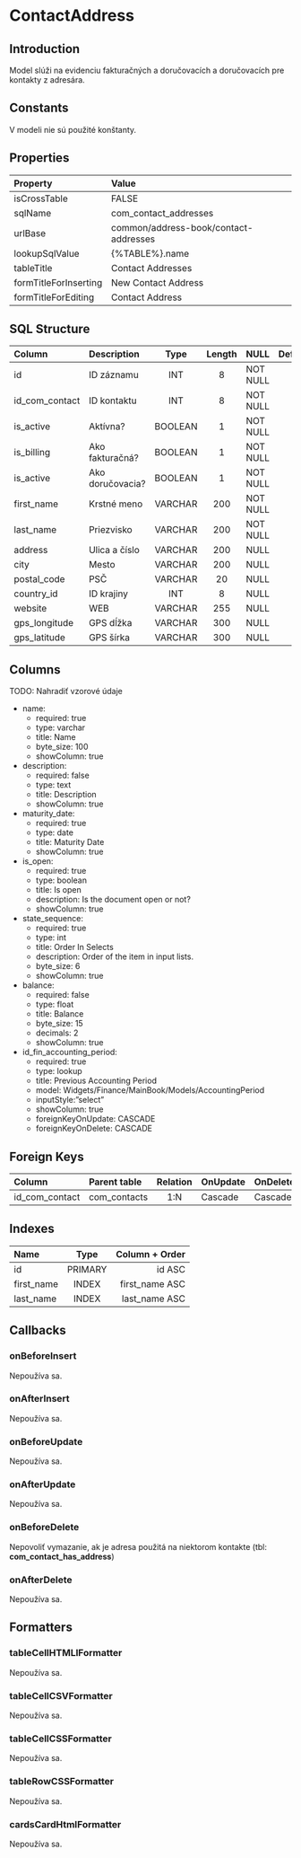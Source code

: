 # ContactAddress

## Introduction
Model slúži na evidenciu fakturačných a doručovacích a doručovacích pre kontakty z adresára.

## Constants

V modeli nie sú použité konštanty.

## Properties

| Property              | Value                                 |
| :-------------------- | :------------------------------------ |
| isCrossTable          | FALSE                                 |
| sqlName               | com_contact_addresses                 |
| urlBase               | common/address-book/contact-addresses |
| lookupSqlValue        | {%TABLE%}.name                        |
| tableTitle            | Contact Addresses                     |
| formTitleForInserting | New Contact Address                   |
| formTitleForEditing   | Contact Address                       |

## SQL Structure

| Column         | Description      |  Type   | Length | NULL     | Default |
| :------------- | :--------------- | :-----: | :----: | :------- | :-----: |
| id             | ID záznamu       |   INT   |   8    | NOT NULL |         |
| id_com_contact | ID kontaktu      |   INT   |   8    | NOT NULL |         |
| is_active      | Aktívna?         | BOOLEAN |   1    | NOT NULL |    1    |
| is_billing     | Ako fakturačná?  | BOOLEAN |   1    | NOT NULL |    1    |
| is_active      | Ako doručovacia? | BOOLEAN |   1    | NOT NULL |    1    |
| first_name     | Krstné meno      | VARCHAR |  200   | NOT NULL |         |
| last_name      | Priezvisko       | VARCHAR |  200   | NOT NULL |         |
| address        | Ulica a číslo    | VARCHAR |  200   | NULL     |         |
| city           | Mesto            | VARCHAR |  200   | NULL     |         |
| postal_code    | PSČ              | VARCHAR |   20   | NULL     |         |
| country_id     | ID krajiny       |   INT   |   8    | NULL     |         |
| website        | WEB              | VARCHAR |  255   | NULL     |         |
| gps_longitude  | GPS dĺžka        | VARCHAR |  300   | NULL     |         |
| gps_latitude   | GPS šírka        | VARCHAR |  300   | NULL     |         |

## Columns

TODO: Nahradiť vzorové údaje
* name:
  * required: true
  * type: varchar
  * title: Name
  * byte_size: 100
  * showColumn: true
* description:
  * required: false
  * type: text
  * title: Description
  * showColumn: true
* maturity_date:
  * required: true
  * type: date
  * title: Maturity Date
  * showColumn: true
* is_open:
  * required: true
  * type: boolean
  * title: Is open
  * description: Is the document open or not?
  * showColumn: true
* state_sequence:
  * required: true
  * type: int
  * title: Order In Selects
  * description: Order of the item in input lists.
  * byte_size: 6
  * showColumn: true
* balance:
  * required: false
  * type: float
  * title: Balance
  * byte_size: 15
  * decimals: 2
  * showColumn: true
* id_fin_accounting_period:
  * required: true
  * type: lookup
  * title: Previous Accounting Period
  * model: Widgets/Finance/MainBook/Models/AccountingPeriod
  * inputStyle:”select”
  * showColumn: true
  * foreignKeyOnUpdate: CASCADE
  * foreignKeyOnDelete: CASCADE


## Foreign Keys

| Column         | Parent table | Relation | OnUpdate | OnDelete |
| :------------- | :----------- | :------: | -------- | -------- |
| id_com_contact | com_contacts |   1:N    | Cascade  | Cascade  |


## Indexes

| Name       |  Type   | Column + Order |
| :--------- | :-----: | -------------: |
| id         | PRIMARY |         id ASC |
| first_name |  INDEX  | first_name ASC |
| last_name  |  INDEX  |  last_name ASC |

## Callbacks

### onBeforeInsert

Nepoužíva sa.

### onAfterInsert

Nepoužíva sa.

### onBeforeUpdate

Nepoužíva sa.

### onAfterUpdate

Nepoužíva sa.

### onBeforeDelete

Nepovoliť vymazanie, ak je adresa použitá na niektorom kontakte (tbl: **com_contact_has_address**)

### onAfterDelete

Nepoužíva sa.

## Formatters

### tableCellHTMLlFormatter

Nepoužíva sa.

### tableCellCSVFormatter

Nepoužíva sa.

### tableCellCSSFormatter

Nepoužíva sa.

### tableRowCSSFormatter

Nepoužíva sa.

### cardsCardHtmlFormatter

Nepoužíva sa.
